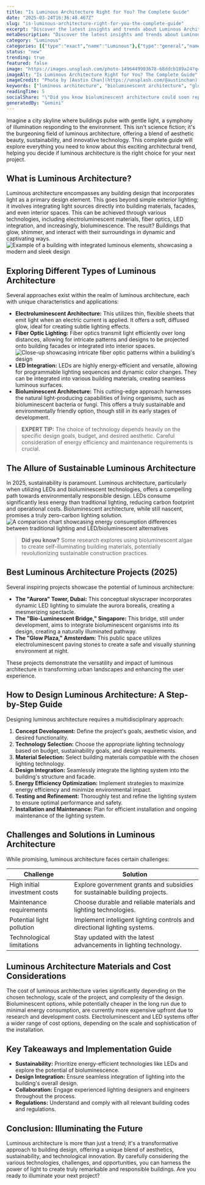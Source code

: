 ```yaml
---
title: "Is Luminous Architecture Right for You? The Complete Guide"
date: "2025-03-24T16:36:48.467Z"
slug: "is-luminous-architecture-right-for-you-the-complete-guide"
excerpt: "Discover the latest insights and trends about Luminous Architecture. This comprehensive guide covers everything you need to know about Luminous Architecture in 2025."
metaDescription: "Discover the latest insights and trends about Luminous Architecture. This comprehensive guide covers everything you need to know about Luminous Architectur..."
category: "Luminous"
categories: [{"type":"exact","name":"Luminous"},{"type":"general","name":"Design"},{"type":"medium","name":"Building Technology"},{"type":"specific","name":"LED Integration"},{"type":"niche","name":"Dynamic Lighting Systems"}]
status: "new"
trending: true
featured: false
image: "https://images.unsplash.com/photo-1496449903678-68ddcb189a24?q=85&w=1200&fit=max&fm=webp&auto=compress"
imageAlt: "Is Luminous Architecture Right for You? The Complete Guide"
imageCredit: "Photo by [Austin Chan](https://unsplash.com/@austinchan) on Unsplash"
keywords: ["luminous architecture", "bioluminescent architecture", "glowing buildings", "illuminated architecture", "sustainable luminous architecture", "luminous building design", "best luminous architecture projects", "how to design luminous architecture", "luminous architecture cost", "luminous architecture materials"]
readingTime: 5
socialShare: "\"Did you know bioluminescent architecture could soon replace traditional lighting entirely?  The future of sustainable building design is glowing!\""
generatedBy: "Gemini"
---
```




Imagine a city skyline where buildings pulse with gentle light, a symphony of illumination responding to the environment.  This isn't science fiction; it's the burgeoning field of luminous architecture, offering a blend of aesthetic beauty, sustainability, and innovative technology. This complete guide will explore everything you need to know about this exciting architectural trend, helping you decide if luminous architecture is the right choice for your next project.

## What is Luminous Architecture?

Luminous architecture encompasses any building design that incorporates light as a primary design element. This goes beyond simple exterior lighting; it involves integrating light sources directly into building materials, facades, and even interior spaces.  This can be achieved through various technologies, including electroluminescent materials, fiber optics, LED integration, and increasingly, bioluminescence.  The result? Buildings that glow, shimmer, and interact with their surroundings in dynamic and captivating ways.  ![Example of a building with integrated luminous elements, showcasing a modern and sleek design](https://images.unsplash.com/photo-1451187580459-43490279c0fa?q=85&w=1200&fit=max&fm=webp&auto=compress)

##  Exploring Different Types of Luminous Architecture

Several approaches exist within the realm of luminous architecture, each with unique characteristics and applications:

* **Electroluminescent Architecture:** This utilizes thin, flexible sheets that emit light when an electric current is applied.  It offers a soft, diffused glow, ideal for creating subtle lighting effects.
* **Fiber Optic Lighting:**  Fiber optics transmit light efficiently over long distances, allowing for intricate patterns and designs to be projected onto building facades or integrated into interior spaces.  ![Close-up showcasing intricate fiber optic patterns within a building's design](https://images.unsplash.com/photo-1484417894907-623942c8ee29?q=85&w=1200&fit=max&fm=webp&auto=compress)
* **LED Integration:** LEDs are highly energy-efficient and versatile, allowing for programmable lighting sequences and dynamic color changes. They can be integrated into various building materials, creating seamless luminous surfaces.
* **Bioluminescent Architecture:**  This cutting-edge approach harnesses the natural light-producing capabilities of living organisms, such as bioluminescent bacteria or fungi.  This offers a truly sustainable and environmentally friendly option, though still in its early stages of development.

> **EXPERT TIP:**  The choice of technology depends heavily on the specific design goals, budget, and desired aesthetic.  Careful consideration of energy efficiency and maintenance requirements is crucial.

##  The Allure of Sustainable Luminous Architecture

In 2025, sustainability is paramount. Luminous architecture, particularly when utilizing LEDs and bioluminescent technologies, offers a compelling path towards environmentally responsible design.  LEDs consume significantly less energy than traditional lighting, reducing carbon footprint and operational costs.  Bioluminescent architecture, while still nascent, promises a truly zero-carbon lighting solution.  ![A comparison chart showcasing energy consumption differences between traditional lighting and LED/bioluminescent alternatives](https://images.unsplash.com/photo-1517976487492-5750f3195933?q=85&w=1200&fit=max&fm=webp&auto=compress)

> **Did you know?**  Some research explores using bioluminescent algae to create self-illuminating building materials, potentially revolutionizing sustainable construction practices.

## Best Luminous Architecture Projects (2025)

Several inspiring projects showcase the potential of luminous architecture:

* **The "Aurora" Tower, Dubai:** This conceptual skyscraper incorporates dynamic LED lighting to simulate the aurora borealis, creating a mesmerizing spectacle.
* **The "Bio-Luminescent Bridge," Singapore:**  This bridge, still under development, aims to integrate bioluminescent organisms into its design, creating a naturally illuminated pathway.
* **The "Glow Plaza," Amsterdam:** This public space utilizes electroluminescent paving stones to create a safe and visually stunning environment at night. 

These projects demonstrate the versatility and impact of luminous architecture in transforming urban landscapes and enhancing the user experience.

## How to Design Luminous Architecture: A Step-by-Step Guide

Designing luminous architecture requires a multidisciplinary approach:

1. **Concept Development:**  Define the project's goals, aesthetic vision, and desired functionality.
2. **Technology Selection:** Choose the appropriate lighting technology based on budget, sustainability goals, and design requirements.
3. **Material Selection:** Select building materials compatible with the chosen lighting technology.
4. **Design Integration:** Seamlessly integrate the lighting system into the building's structure and facade.
5. **Energy Efficiency Optimization:**  Implement strategies to maximize energy efficiency and minimize environmental impact.
6. **Testing and Refinement:**  Thoroughly test and refine the lighting system to ensure optimal performance and safety.
7. **Installation and Maintenance:**  Plan for efficient installation and ongoing maintenance of the lighting system.

##  Challenges and Solutions in Luminous Architecture

While promising, luminous architecture faces certain challenges:

| Challenge                     | Solution                                                                  |
|------------------------------|--------------------------------------------------------------------------|
| High initial investment costs | Explore government grants and subsidies for sustainable building projects.   |
| Maintenance requirements      | Choose durable and reliable materials and lighting technologies.            |
| Potential light pollution    | Implement intelligent lighting controls and directional lighting systems. |
| Technological limitations     | Stay updated with the latest advancements in lighting technology.           |

## Luminous Architecture Materials and Cost Considerations

The cost of luminous architecture varies significantly depending on the chosen technology, scale of the project, and complexity of the design.  Bioluminescent options, while potentially cheaper in the long run due to minimal energy consumption, are currently more expensive upfront due to research and development costs.  Electroluminescent and LED systems offer a wider range of cost options, depending on the scale and sophistication of the installation.  

## Key Takeaways and Implementation Guide

* **Sustainability:** Prioritize energy-efficient technologies like LEDs and explore the potential of bioluminescence.
* **Design Integration:**  Ensure seamless integration of lighting into the building's overall design.
* **Collaboration:**  Engage experienced lighting designers and engineers throughout the process.
* **Regulations:**  Understand and comply with all relevant building codes and regulations.

## Conclusion: Illuminating the Future

Luminous architecture is more than just a trend; it's a transformative approach to building design, offering a unique blend of aesthetics, sustainability, and technological innovation.  By carefully considering the various technologies, challenges, and opportunities, you can harness the power of light to create truly remarkable and responsible buildings.  Are you ready to illuminate your next project?

